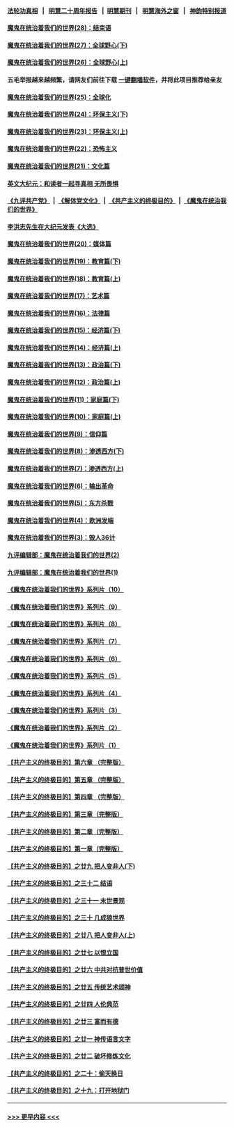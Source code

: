 #### [法轮功真相](https://github.com/gfw-breaker/truth/blob/master/README.md?t=0) &nbsp;&nbsp;|&nbsp;&nbsp; [明慧二十周年报告](https://github.com/gfw-breaker/mh-reports/blob/master/README.md?t=0) &nbsp;&nbsp;|&nbsp;&nbsp;[明慧期刊](https://github.com/gfw-breaker/mh-qikan) &nbsp;&nbsp;|&nbsp;&nbsp; [明慧海外之窗](https://github.com/gfw-breaker/mh-news/blob/master/README.md?t=0) &nbsp;&nbsp;|&nbsp;&nbsp; [神韵特别报道](https://github.com/gfw-breaker/mh-news/blob/master/shenyun.md?t=0)
#### [魔鬼在统治着我们的世界(28)：结束语](../pages/nsc422/n10936246.md?t=06291002) 
#### [魔鬼在统治着我们的世界(27)：全球野心(下)](../pages/nsc422/n10928319.md?t=06291002) 
#### [魔鬼在统治着我们的世界(26)：全球野心(上)](../pages/nsc422/n10900318.md?t=06291002) 
#### 五毛举报越来越频繁，请网友们前往下载 [一键翻墙软件](https://github.com/gfw-breaker/ssr-accounts)，并将此项目推荐给亲友
#### [魔鬼在统治着我们的世界(25)：全球化](../pages/nsc422/n10788205.md?t=06291002) 
#### [魔鬼在统治着我们的世界(24)：环保主义(下)](../pages/nsc422/n10695307.md?t=06291002) 
#### [魔鬼在统治着我们的世界(23)：环保主义(上)](../pages/nsc422/n10688613.md?t=06291002) 
#### [魔鬼在统治着我们的世界(22)：恐怖主义](../pages/nsc422/n10614727.md?t=06291002) 
#### [魔鬼在统治着我们的世界(21)：文化篇](../pages/nsc422/n10597706.md?t=06291002) 
#### [英文大纪元：和读者一起寻真相 无所畏惧](../pages/nsc422/n12542027.md?t=06291002) 
#### [《九评共产党》](https://github.com/begood0513/9ping.md/blob/master/README.md) &nbsp;|&nbsp; [《解体党文化》](../../../../jtdwh.md/blob/master/README.md)  &nbsp;|&nbsp; [《共产主义的终极目的》](../../../../gczydzjmd.md/blob/master/README.md) &nbsp;|&nbsp; [《魔鬼在统治我们的世界》](../../../../mgztzwmdsj.md/blob/master/README.md) 
#### [李洪志先生在大纪元发表《大选》](../pages/nsc422/n12534746.md?t=06291002) 
#### [魔鬼在统治着我们的世界(20)：媒体篇](../pages/nsc422/n10586579.md?t=06291002) 
#### [魔鬼在统治着我们的世界(19)：教育篇(下)](../pages/nsc422/n10564808.md?t=06291002) 
#### [魔鬼在统治着我们的世界(18)：教育篇(上)](../pages/nsc422/n10526970.md?t=06291002) 
#### [魔鬼在统治着我们的世界(17)：艺术篇](../pages/nsc422/n10499093.md?t=06291002) 
#### [魔鬼在统治着我们的世界(16)：法律篇](../pages/nsc422/n10485969.md?t=06291002) 
#### [魔鬼在统治着我们的世界(15)：经济篇(下)](../pages/nsc422/n10469975.md?t=06291002) 
#### [魔鬼在统治着我们的世界(14)：经济篇(上)](../pages/nsc422/n10457370.md?t=06291002) 
#### [魔鬼在统治着我们的世界(13)：政治篇(下)](../pages/nsc422/n10448270.md?t=06291002) 
#### [魔鬼在统治着我们的世界(12)：政治篇(上)](../pages/nsc422/n10444576.md?t=06291002) 
#### [魔鬼在统治着我们的世界(11)：家庭篇(下)](../pages/nsc422/n10440961.md?t=06291002) 
#### [魔鬼在统治着我们的世界(10)：家庭篇(上)](../pages/nsc422/n10435448.md?t=06291002) 
#### [魔鬼在统治着我们的世界(9)：信仰篇](../pages/nsc422/n10432159.md?t=06291002) 
#### [魔鬼在统治着我们的世界(8)：渗透西方(下)](../pages/nsc422/n10429603.md?t=06291002) 
#### [魔鬼在统治着我们的世界(7)：渗透西方(上)](../pages/nsc422/n10426013.md?t=06291002) 
#### [魔鬼在统治着我们的世界(6)：输出革命](../pages/nsc422/n10421536.md?t=06291002) 
#### [魔鬼在统治着我们的世界(5)：东方杀戮](../pages/nsc422/n10417707.md?t=06291002) 
#### [魔鬼在统治着我们的世界(4)：欧洲发端](../pages/nsc422/n10414890.md?t=06291002) 
#### [魔鬼在统治着我们的世界(3)：毁人36计](../pages/nsc422/n10411583.md?t=06291002) 
#### [九评编辑部：魔鬼在统治着我们的世界(2)](../pages/nsc422/n10410036.md?t=06291002) 
#### [九评编辑部：魔鬼在统治着我们的世界(1)](../pages/nsc422/n10406825.md?t=06291002) 
#### [《魔鬼在统治着我们的世界》系列片（10）](../pages/nsc422/n12292670.md?t=06291002) 
#### [《魔鬼在统治着我们的世界》系列片（9）](../pages/nsc422/n12290859.md?t=06291002) 
#### [《魔鬼在统治着我们的世界》系列片（8）](../pages/nsc422/n12287445.md?t=06291002) 
#### [《魔鬼在统治着我们的世界》系列片（7）](../pages/nsc422/n12283425.md?t=06291002) 
#### [《魔鬼在统治着我们的世界》系列片（6）](../pages/nsc422/n12282314.md?t=06291002) 
#### [《魔鬼在统治着我们的世界》系列片（5）](../pages/nsc422/n12281419.md?t=06291002) 
#### [《魔鬼在统治着我们的世界》系列片（4）](../pages/nsc422/n12274024.md?t=06291002) 
#### [《魔鬼在统治着我们的世界》系列片（3）](../pages/nsc422/n12271322.md?t=06291002) 
#### [《魔鬼在统治着我们的世界》系列片（2）](../pages/nsc422/n12269049.md?t=06291002) 
#### [《魔鬼在统治着我们的世界》系列片（1）](../pages/nsc422/n12267575.md?t=06291002) 
#### [【共产主义的终极目的】第六章 （完整版）](../pages/nsc422/n11428913.md?t=06291002) 
#### [【共产主义的终极目的】第五章 （完整版）](../pages/nsc422/n11428912.md?t=06291002) 
#### [【共产主义的终极目的】第四章 （完整版）](../pages/nsc422/n11428907.md?t=06291002) 
#### [【共产主义的终极目的】第三章（完整版）](../pages/nsc422/n11428848.md?t=06291002) 
#### [【共产主义的终极目的】第二章（完整版）](../pages/nsc422/n11428831.md?t=06291002) 
#### [【共产主义的终极目的】第一章（完整版）](../pages/nsc422/n11417651.md?t=06291002) 
#### [【共产主义的终极目的】之廿九 把人变非人(下)](../pages/nsc422/n11344140.md?t=06291002) 
#### [【共产主义的终极目的】之三十二 结语](../pages/nsc422/n11360535.md?t=06291002) 
#### [【共产主义的终极目的】之三十一 末世景观](../pages/nsc422/n11351129.md?t=06291002) 
#### [【共产主义的终极目的】之三十 几成狼世界](../pages/nsc422/n11348280.md?t=06291002) 
#### [【共产主义的终极目的】之廿八 把人变非人(上)](../pages/nsc422/n11340492.md?t=06291002) 
#### [【共产主义的终极目的】之廿七 以恨立国](../pages/nsc422/n11336944.md?t=06291002) 
#### [【共产主义的终极目的】之廿六 中共对抗普世价值](../pages/nsc422/n11324785.md?t=06291002) 
#### [【共产主义的终极目的】之廿五 传统艺术颂神](../pages/nsc422/n11296396.md?t=06291002) 
#### [【共产主义的终极目的】之廿四 人伦典范](../pages/nsc422/n11296397.md?t=06291002) 
#### [【共产主义的终极目的】之廿三 富而有德](../pages/nsc422/n11283598.md?t=06291002) 
#### [【共产主义的终极目的】之廿一 神传语言文字](../pages/nsc422/n11263265.md?t=06291002) 
#### [【共产主义的终极目的】之廿二 破坏修炼文化](../pages/nsc422/n11245728.md?t=06291002) 
#### [【共产主义的终极目的】之二十：偷天换日](../pages/nsc422/n11238846.md?t=06291002) 
#### [【共产主义的终极目的】之十九：打开地狱门](../pages/nsc422/n11206376.md?t=06291002) 

----
#### [ >>> 更早内容 <<< ](../indexes/nsc422-earlier.md)
